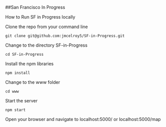 ##San Francisco In Progress

How to Run SF in Progress locally

Clone the repo from your command line

`git clone git@github.com:jmcelroy5/SF-in-Progress.git`

Change to the directory SF-in-Progress

`cd SF-in-Progress`

Install the npm libraries

`npm install`

Change to the www folder

`cd www`

Start the server

`npm start`

Open your browser and navigate to localhost:5000/ or localhost:5000/map
